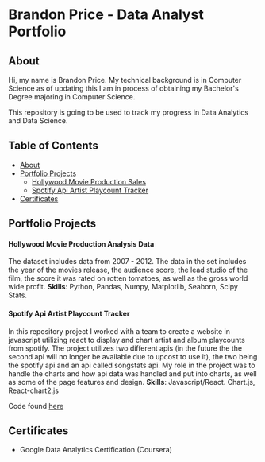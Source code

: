 # Brandon Price - Data Analyst Portfolio

## About

Hi, my name is Brandon Price. My technical background is in Computer Science as of updating this I am in process of obtaining my Bachelor's Degree majoring in Computer Science.

This repository is going to be used to track my progress in Data Analytics and Data Science.

## Table of Contents
* [About](#about)
* [Portfolio Projects](#portfolio-projects)
  * [Hollywood Movie Production Sales](#hollywood-movie-production-analysis-data)
  * [Spotify Api Artist Playcount Tracker](#spotify-api-artist-playcount-tracker)
* [Certificates](#certificates)

## Portfolio Projects

#### **Hollywood Movie Production Analysis Data**

The dataset includes data from 2007 - 2012. The data in the set includes the year of the movies release, the audience score, the lead studio of the film, the score it was rated on rotten tomatoes, as well as the gross world wide profit.
**Skills**: Python, Pandas, Numpy, Matplotlib, Seaborn, Scipy Stats.

#### **Spotify Api Artist Playcount Tracker**

In this repository project I worked with a team to create a website in javascript utilizing react to display and chart artist and album playcounts from spotify. The project utilizes two different apis (in the future the the second api will no longer be available due to upcost to use it), the two being the spotify api and an api called songstats api. My role in the project was to handle the charts and how api data was handled and put into charts, as well as some of the page features and design.
**Skills**: Javascript/React. Chart.js, React-chart2.js 

Code found [here](https://github.com/Brandon-Price/Data-Analyst-Portfolio/blob/main/Data%20Projects/Hollywood_Movie_Sales.ipynb)
## Certificates

* Google Data Analytics Certification (Coursera)
